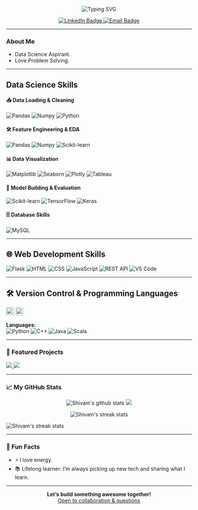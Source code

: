 <p align="center">
  <img src="https://readme-typing-svg.herokuapp.com?font=Fira+Code&size=28&pause=1000&color=F7931E&center=true&vCenter=true&multiline=true&width=700&lines=Hey%2C+I'm+Shivam+Shukla+%F0%9F%91%8B;ML+Engineer+%7C+Full-Stack+Explorer+%7C+Energy+Enthusiast+%E2%9A%A1%EF%B8%8F" alt="Typing SVG" />
</p>

<p align="center">
  <a href="https://www.linkedin.com/in/shivam-shukla-a462b3223/" target="_blank" rel="noreferrer">
    <img src="https://img.shields.io/badge/LinkedIn-Connect-0A66C2?logo=linkedin&logoColor=white&style=for-the-badge" alt="LinkedIn Badge"/>
  </a>
  <a href="mailto:shivamshuklass661@gmail.com" target="_blank" rel="noreferrer">
    <img src="https://img.shields.io/badge/Email-Say%20Hi-D14836?logo=gmail&logoColor=white&style=for-the-badge" alt="Email Badge"/>
  </a>
</p>

---

###  About Me

- Data Science Aspirant.
- Love Problem Solving.
---

##  Data Science Skills

#### 📥 Data Loading & Cleaning
<p>
  <img alt="Pandas" src="https://img.shields.io/badge/Pandas-150458?style=flat-square&logo=pandas&logoColor=white"/>
  <img alt="Numpy" src="https://img.shields.io/badge/Numpy-013243?style=flat-square&logo=numpy&logoColor=white"/>
  <img alt="Python" src="https://img.shields.io/badge/Python-3776AB?style=flat-square&logo=python&logoColor=white"/>
</p>

#### 🛠️ Feature Engineering & EDA
<p>
  <img alt="Pandas" src="https://img.shields.io/badge/Pandas-150458?style=flat-square&logo=pandas&logoColor=white"/>
  <img alt="Numpy" src="https://img.shields.io/badge/Numpy-013243?style=flat-square&logo=numpy&logoColor=white"/>
  <img alt="Scikit-learn" src="https://img.shields.io/badge/Scikit--learn-F7931E?style=flat-square&logo=scikit-learn&logoColor=white"/>
</p>

#### 📊 Data Visualization
<p>
  <img alt="Matplotlib" src="https://img.shields.io/badge/Matplotlib-11557C?style=flat-square&logo=matplotlib&logoColor=white"/>
  <img alt="Seaborn" src="https://img.shields.io/badge/Seaborn-3776AB?style=flat-square&logo=python&logoColor=white"/>
  <img alt="Plotly" src="https://img.shields.io/badge/Plotly-3F4F75?style=flat-square&logo=plotly&logoColor=white"/>
  <img alt="Tableau" src="https://img.shields.io/badge/Tableau-E97627?style=flat-square&logo=tableau&logoColor=white"/>
</p>

#### 🤖 Model Building & Evaluation
<p>
  <img alt="Scikit-learn" src="https://img.shields.io/badge/Scikit--learn-F7931E?style=flat-square&logo=scikit-learn&logoColor=white"/>
  <img alt="TensorFlow" src="https://img.shields.io/badge/TensorFlow-FF6F00?style=flat-square&logo=tensorflow&logoColor=white"/>
  <img alt="Keras" src="https://img.shields.io/badge/Keras-D00000?style=flat-square&logo=keras&logoColor=white"/>
</p>

#### 🗄️ Database Skills
<p>
  <img alt="MySQL" src="https://img.shields.io/badge/MySQL-4479A1?style=flat-square&logo=mysql&logoColor=white"/>
</p>

---

## 🌐 Web Development Skills
<p>
  <img alt="Flask" src="https://img.shields.io/badge/Flask-000000?style=flat-square&logo=flask&logoColor=white"/>
  <img alt="HTML" src="https://img.shields.io/badge/HTML5-E34F26?style=flat-square&logo=html5&logoColor=white"/>
  <img alt="CSS" src="https://img.shields.io/badge/CSS3-1572B6?style=flat-square&logo=css3&logoColor=white"/>
  <img alt="JavaScript" src="https://img.shields.io/badge/JavaScript-F7DF1E?style=flat-square&logo=javascript&logoColor=black"/>
  <img alt="REST API" src="https://img.shields.io/badge/REST-02569B?style=flat-square&logo=fastapi&logoColor=white"/>
  <img alt="VS Code" src="https://img.shields.io/badge/VSCode-007ACC?style=flat-square&logo=visual-studio-code&logoColor=white"/>
</p>

---

## 🛠️ Version Control & Programming Languages

<p>
  <img alt="Git" src="https://img.icons8.com/color/48/000000/git.png" width="22" title="Git"/>
  <img alt="GitHub" src="https://img.icons8.com/ios-glyphs/30/000000/github.png" width="22" title="GitHub"/>
</p>

**Languages:**  
<img alt="Python" src="https://img.shields.io/badge/Python-8%2F10-3776AB?style=flat-square&logo=python&logoColor=white"/>
<img alt="C++" src="https://img.shields.io/badge/C++-10%2F10-00599C?style=flat-square&logo=c%2B%2B&logoColor=white"/>
<img alt="Java" src="https://img.shields.io/badge/Java-7%2F10-007396?style=flat-square&logo=java&logoColor=white"/>
<img alt="Scala" src="https://img.shields.io/badge/Scala-6%2F10-DC322F?style=flat-square&logo=scala&logoColor=white"/>

---

### 🚩 Featured Projects

<a href="https://github.com/Shivam-Shukl/200-Days-ML-Theory-Full-Stack-ML-Development-Challenge">
  <img src="https://github-readme-stats.vercel.app/api/pin/?username=Shivam-Shukl&repo=200-Days-ML-Theory-Full-Stack-ML-Development-Challenge&theme=buefy" />
</a>
<a href="https://github.com/Shivam-Shukl/Real-Estate-Price-Prediction---Bengaluru">
  <img src="https://github-readme-stats.vercel.app/api/pin/?username=Shivam-Shukl&repo=Real-Estate-Price-Prediction---Bengaluru&theme=buefy" />
</a>

---

### 📈 My GitHub Stats

<p align="center">
  <img src="https://github-readme-stats.vercel.app/api?username=Shivam-Shukl&show_icons=true&theme=buefy&hide_border=true" alt="Shivam's github stats"/>
  <img src="https://github-readme-stats.vercel.app/api/top-langs/?username=Shivam-Shukl&layout=compact&theme=buefy&hide_border=true"/>
</p>

<p align="center">
  <img src="https://streak-stats.demolab.com?user=Shivam-Shukl&theme=buefy&hide_border=true" alt="Shivam's streak stats"/>
  <p><img align="center" src="https://github-readme-streak-stats.herokuapp.com/?user=Shivam-Shukl&" alt="Shivam's streak stats" /></p>
</p>

---

### 🌟 Fun Facts

- ⚡ I love energy.
- 📚 Lifelong learner: I’m always picking up new tech and sharing what I learn.

---

<p align="center">
  <b>Let’s build something awesome together!</b>
  <br/>
  <a href="https://github.com/Shivam-Shukl/Shivam-Shukla/issues">Open to collaboration & questions</a>
</p>
